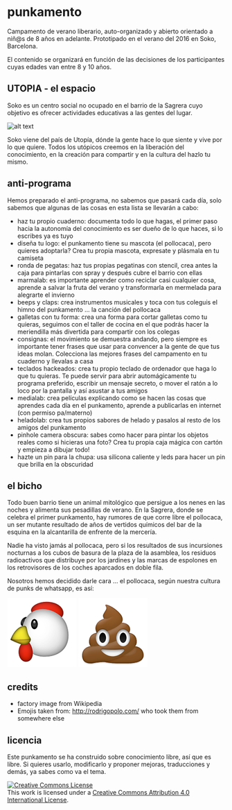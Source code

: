 # punkamento

Campamento de verano liberario, auto-organizado y abierto orientado a niñ@s de 8 años en adelante. Prototipado en el verano del 2016 en Soko, Barcelona.

El contenido se organizará en función de las decisiones de los participantes cuyas edades van entre 8 y 10 años.

## UTOPIA - el espacio

Soko es un centro social no ocupado en el barrio de la Sagrera cuyo objetivo es ofrecer actividades educativas a las gentes del lugar.

![alt text](https://upload.wikimedia.org/wikipedia/commons/thumb/a/a2/Factory.svg/502px-Factory.svg.png "fabrica de chocolate")

Soko viene del país de Utopía, dónde la gente hace lo que siente y vive por lo que quiere. Todos los utópicos creemos en la liberación del conocimiento, en la creación para compartir y en la cultura del hazlo tu mismo.

## anti-programa

Hemos preparado el anti-programa, no sabemos que pasará cada día, solo sabemos que algunas de las cosas en esta lista se llevarán a cabo:

* haz tu propio cuaderno: documenta todo lo que hagas, el primer paso hacia la autonomía del conocimiento es ser dueño de lo que haces, si lo escribes ya es tuyo
* diseña tu logo: el punkamento tiene su mascota (el pollocaca), pero quieres adoptarla? Crea tu propia mascota, expresate y plásmala en tu camiseta
* ronda de pegatas: haz tus propias pegatinas con stencil, crea antes la caja para pintarlas con spray y después cubre el barrio con ellas
* marmalab: es importante aprender como reciclar casi cualquier cosa, aprende a salvar la fruta del verano y transformarla en mermelada para alegrarte el invierno
* beeps y claps: crea instrumentos musicales y toca con tus coleguis el himno del punkamento ... la canción del pollocaca
* galletas con tu forma: crea una forma para cortar galletas como tu quieras, seguimos con el taller de cocina en el que podrás hacer la meriendilla más divertida para compartir con los colegas
* consignas: el movimiento se demuestra andando, pero siempre es importante tener frases que usar para convencer a la gente de que tus ideas molan. Colecciona las mejores frases del campamento en tu cuaderno y llevalas a casa
* teclados hackeados: crea tu propio teclado de ordenador que haga lo que tu quieras. Te puede servir para abrir automágicamente tu programa preferido, escribir un mensaje secreto, o mover el ratón a lo loco por la pantalla y así asustar a tus amigos
* medialab: crea películas explicando como se hacen las cosas que aprendes cada día en el punkamento, aprende a publicarlas en internet (con permiso pa/materno)
* heladolab: crea tus propios sabores de helado y pasalos al resto de los amigos del punkamento
* pinhole camera obscura: sabes como hacer para pintar los objetos reales como si hicieras una foto? Crea tu propia caja mágica con cartón y empieza a dibujar todo!
* hazte un pin para la chupa: usa silicona caliente y leds para hacer un pin que brilla en la obscuridad

## el bicho

Todo buen barrio tiene un animal mitológico que persigue a los nenes en las noches y alimenta sus pesadillas de verano. En la Sagrera, donde se celebra el primer punkamento, hay rumores de que corre libre el pollocaca, un ser mutante resultado de años de vertidos químicos del bar de la esquina en la alcantarilla de enfrente de la mercería.

Nadie ha visto jamás al pollocaca, pero si los resultados de sus incursiones nocturnas a los cubos de basura de la plaza de la asamblea, los residuos radioactivos que distribuye por los jardines y las marcas de espolones en los retrovisores de los coches aparcados en doble fila.

Nosotros hemos decidido darle cara ... el pollocaca, según nuestra cultura de punks de whatsapp, es así:

![alt text](https://raw.githubusercontent.com/dcuartielles/punkamento/master/images/380.png "pollo")
![alt text](https://raw.githubusercontent.com/dcuartielles/punkamento/master/images/527.png "caca")

## credits

* factory image from Wikipedia
* Emojis taken from: http://rodrigopolo.com/ who took them from somewhere else

## licencia

Este punkamento se ha construido sobre conocimiento libre, así que es libre. Si quieres usarlo, modificarlo y proponer mejoras, traducciones y demás, ya sabes como va el tema.

<a rel="license" href="http://creativecommons.org/licenses/by/4.0/"><img alt="Creative Commons License" style="border-width:0" src="https://i.creativecommons.org/l/by/4.0/88x31.png" /></a><br />This work is licensed under a <a rel="license" href="http://creativecommons.org/licenses/by/4.0/">Creative Commons Attribution 4.0 International License</a>.
